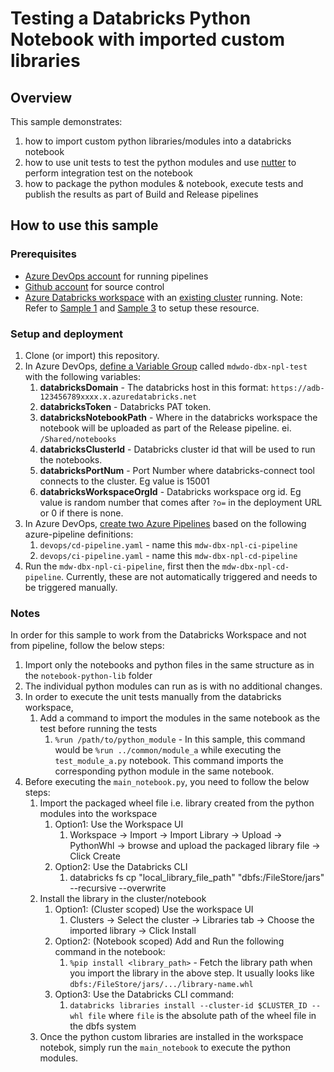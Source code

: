 # Testing a Databricks Python Notebook with imported custom libraries

## Overview

This sample demonstrates:

1. how to import custom python libraries/modules into a databricks notebook
2. how to use unit tests to test the python modules and use [nutter](https://github.com/microsoft/nutter) to perform integration test on the notebook
3. how to package the python modules & notebook, execute tests and publish the results as part of Build and Release pipelines

## How to use this sample

### Prerequisites

- [Azure DevOps account](https://azure.microsoft.com/en-au/services/devops/) for running pipelines
- [Github account](https://github.com/) for source control
- [Azure Databricks workspace](https://azure.microsoft.com/en-au/services/databricks/) with an [existing cluster](https://docs.microsoft.com/en-us/azure/databricks/clusters/create) running. Note: Refer to [Sample 1](../../sample1_basic_azure_databricks_environment/README.md) and [Sample 3](../../sample3_cluster_provisioning_and_data_access/README.md) to setup these resource.

### Setup and deployment

1. Clone (or import) this repository.
1. In Azure DevOps, [define a Variable Group](https://docs.microsoft.com/en-us/azure/devops/pipelines/library/variable-groups?view=azure-devops&tabs=yaml) called `mdwdo-dbx-npl-test` with the following variables:
    1. **databricksDomain** - The databricks host in this format: `https://adb-123456789xxxx.x.azuredatabricks.net`
    1. **databricksToken** - Databricks PAT token.
    1. **databricksNotebookPath** - Where in the databricks workspace the notebook will be uploaded as part of the Release pipeline. ei. `/Shared/notebooks`
    1. **databricksClusterId** - Databricks cluster id that will be used to run the notebooks.
    1. **databricksPortNum** - Port Number where databricks-connect tool connects to the cluster. Eg value is 15001
    1. **databricksWorkspaceOrgId** - Databricks workspace org id. Eg value is random number that comes after `?o=` in the deployment URL or 0 if there is none.
1. In Azure DevOps, [create two Azure Pipelines](https://docs.microsoft.com/en-us/azure/devops/pipelines/create-first-pipeline?view=azure-devops&tabs=java%2Ctfs-2018-2%2Cbrowser) based on the following azure-pipeline definitions:
    1. `devops/cd-pipeline.yaml` - name this `mdw-dbx-npl-ci-pipeline`
    1. `devops/ci-pipeline.yaml` - name this `mdw-dbx-npl-cd-pipeline`
1. Run the `mdw-dbx-npl-ci-pipeline`, first then the `mdw-dbx-npl-cd-pipeline`. Currently, these are not automatically triggered and needs to be triggered manually.

### Notes

In order for this sample to work from the Databricks Workspace and not from pipeline, follow the below steps:

1. Import only the notebooks and python files in the same structure as in the `notebook-python-lib` folder
2. The individual python modules can run as is with no additional changes.
3. In order to execute the unit tests manually from the databricks workspace,
    1. Add a command to import the modules in the same notebook as the test before running the tests
        1. `%run /path/to/python_module` - In this sample, this command would be `%run ../common/module_a` while executing the `test_module_a.py` notebook. This command imports the corresponding python module in the same notebook.
4. Before executing the `main_notebook.py`, you need to follow the below steps:
    1. Import the packaged wheel file i.e. library created from the python modules into the workspace
        1. Option1: Use the Workspace UI
            1. Workspace -> Import -> Import Library -> Upload -> PythonWhl -> browse and upload the packaged library file -> Click Create
        2. Option2: Use the Databricks CLI
            1. databricks fs cp "local_library_file_path" "dbfs:/FileStore/jars" --recursive --overwrite
    2. Install the library in the cluster/notebook
        1. Option1: (Cluster scoped) Use the workspace UI
            1. Clusters -> Select the cluster -> Libraries tab -> Choose the imported library -> Click Install
        2. Option2: (Notebook scoped) Add and Run the following command in the notebook:
            1. `%pip install <library_path>` - Fetch the library path when you import the library in the above step. It usually looks like  `dbfs:/FileStore/jars/.../library-name.whl`
        3. Option3: Use the Databricks CLI command:
            1. `databricks libraries install --cluster-id $CLUSTER_ID --whl file` where `file` is the absolute path of the wheel file in the dbfs system
    3. Once the python custom libraries are installed in the workspace notebok, simply run the `main_notebook` to execute the python modules.
